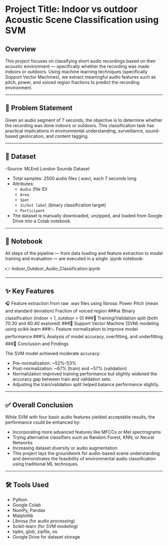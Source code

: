 # Project Title: Indoor vs outdoor Acoustic Scene Classification using SVM

 ## Overview

This project focuses on classifying short audio recordings based on their acoustic environment — specifically whether the recording was made indoors or outdoors. Using machine learning techniques (specifically Support Vector Machines), we extract meaningful audio features such as pitch, power, and voiced region fractions to predict the recording environment.


---

## 🎯 Problem Statement

Given an audio segment of 7 seconds, the objective is to determine whether the recording was done indoors or outdoors. This classification task has practical implications in environmental understanding, surveillance, sound-based geolocation, and content tagging.

---

## 📁 Dataset

-Source: MLEnd London Sounds Dataset
 - Total samples: 2500 audio files (.wav), each 7 seconds long
 - Attributes:
   - `Audio` (file ID)
   - `Area`
   - `Spot`
   - `In/Out label` (binary classification target)
   - `Participant`
- The dataset is manually downloaded, unzipped, and loaded from Google Drive into a Colab notebook.

---

## 📒 Notebook

All steps of the pipeline — from data loading and feature extraction to model training and evaluation — are executed in a single .ipynb notebook:

👉 Indoor_Outdoor_Audio_Classification.ipynb

---

## ✨ Key Features

🎧 Feature extraction from raw .wav files using librosa:
Power
Pitch (mean and standard deviation)
Fraction of voiced region
###📊 Binary classification (indoor = 1, outdoor = 0)
###🧪 Training/Validation split (both 70:30 and 60:40 explored)
###🧠 Support Vector Machine (SVM) modeling using scikit-learn
###📉 Feature normalization to improve model performance
###🔍 Analysis of model accuracy, overfitting, and underfitting
###📌 Conclusion and Findings

The SVM model achieved moderate accuracy:
 - Pre-normalization: ~52%–53%
 -  Post-normalization: ~67% (train) and ~57% (validation)
 -  Normalization improved training performance but slightly widened the accuracy gap between train and validation sets.
 -  Adjusting the train/validation split helped balance performance slightly.

---

## ✅ Overall Conclusion

While SVM with four basic audio features yielded acceptable results, the performance could be enhanced by:

- Incorporating more advanced features like MFCCs or Mel spectrograms
- Trying alternative classifiers such as Random Forest, KNN, or Neural Networks
- Increasing dataset diversity or audio augmentation
- This project lays the groundwork for audio-based scene understanding and demonstrates the feasibility of environmental audio classification using traditional ML techniques.

---

## 🛠️ Tools Used

- Python
- Google Colab
- NumPy, Pandas
- Matplotlib
- Librosa (for audio processing)
- Scikit-learn (for SVM modeling)
- tqdm, glob, zipfile, os
- Google Drive for dataset storage

